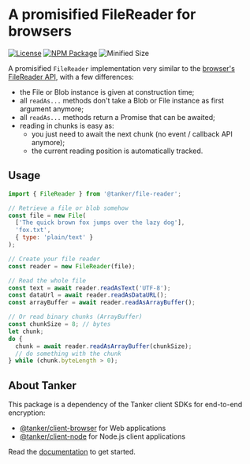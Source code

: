 # A promisified FileReader for browsers

[![License](https://img.shields.io/badge/License-Apache%202.0-blue.svg)](https://opensource.org/licenses/Apache-2.0)
[![NPM Package](https://img.shields.io/npm/v/@tanker/file-reader.svg)](http://npmjs.org/package/@tanker/file-reader)
![Minified Size](https://img.shields.io/bundlephobia/minzip/@tanker/file-reader.svg)

A promisified `FileReader` implementation very similar to the [browser's FileReader API](https://developer.mozilla.org/en-US/docs/Web/API/FileReader), with a few differences:

* the File or Blob instance is given at construction time;
* all `readAs...` methods don't take a Blob or File instance as first argument anymore;
* all `readAs...` methods return a Promise that can be awaited;
* reading in chunks is easy as:
    * you just need to await the next chunk (no event / callback API anymore);
    * the current reading position is automatically tracked.

## Usage

```javascript
import { FileReader } from '@tanker/file-reader';

// Retrieve a file or blob somehow
const file = new File(
  ['The quick brown fox jumps over the lazy dog'],
  'fox.txt',
  { type: 'plain/text' }
);

// Create your file reader
const reader = new FileReader(file);

// Read the whole file
const text = await reader.readAsText('UTF-8');
const dataUrl = await reader.readAsDataURL();
const arrayBuffer = await reader.readAsArrayBuffer();

// Or read binary chunks (ArrayBuffer)
const chunkSize = 8; // bytes
let chunk;
do {
  chunk = await reader.readAsArrayBuffer(chunkSize);
  // do something with the chunk
} while (chunk.byteLength > 0);
```

## About Tanker

This package is a dependency of the Tanker client SDKs for end-to-end encryption:

* [@tanker/client-browser](https://www.npmjs.com/package/@tanker/client-browser) for Web applications
* [@tanker/client-node](https://www.npmjs.com/package/@tanker/client-node) for Node.js client applications

Read the [documentation](https://docs.tanker.io/latest/) to get started.
